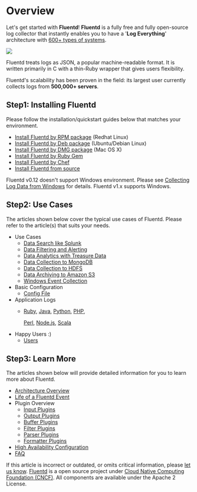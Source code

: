 # Overview

Let's get started with **Fluentd**! **Fluentd** is a fully free and fully open-source log collector that instantly enables you to have a '**Log Everything**' architecture with [600+ types of systems](http://fluentd.org/plugin/).

![](../.gitbook/assets/fluentd-architecture%20%281%29%20%281%29.png)

Fluentd treats logs as JSON, a popular machine-readable format. It is written primarily in C with a thin-Ruby wrapper that gives users flexibility.

Fluentd's scalability has been proven in the field: its largest user currently collects logs from **500,000+ servers**.

## Step1: Installing Fluentd

Please follow the installation/quickstart guides below that matches your environment.

* [Install Fluentd by RPM package](../articles/install-by-rpm.md) \(Redhat Linux\)
* [Install Fluentd by Deb package](../articles/install-by-deb.md) \(Ubuntu/Debian Linux\)
* [Install Fluentd by DMG package](../articles/install-by-dmg.md) \(Mac OS X\)
* [Install Fluentd by Ruby Gem](../articles/install-by-gem.md)
* [Install Fluentd by Chef](../articles/install-by-chef.md)
* [Install Fluentd from source](../articles/install-from-source.md)

Fluentd v0.12 doesn't support Windows environment. Please see [Collecting Log Data from Windows](../use-cases/windows.md) for details. Fluentd v1.x supports Windows.

## Step2: Use Cases

The articles shown below cover the typical use cases of Fluentd. Please refer to the article\(s\) that suits your needs.

* Use Cases
  * [Data Search like Splunk](../articles/free-alternative-to-splunk-by-fluentd.md)
  * [Data Filtering and Alerting](../articles/splunk-like-grep-and-alert-email.md)
  * [Data Analytics with Treasure Data](../articles/http-to-td.md)
  * [Data Collection to MongoDB](../articles/apache-to-mongodb.md)
  * [Data Collection to HDFS](../articles/http-to-hdfs.md)
  * [Data Archiving to Amazon S3](../articles/apache-to-s3.md)
  * [Windows Event Collection](../use-cases/windows.md)
* Basic Configuration
  * [Config File](../configuration/config-file.md)
* Application Logs
  * [Ruby](../articles/ruby.md), [Java](../articles/java.md), [Python](../articles/python.md), [PHP](../articles/php.md),

    [Perl](../articles/perl.md), [Node.js](../articles/nodejs.md), [Scala](../articles/scala.md)
* Happy Users :\)
  * [Users](https://github.com/fluent/fluentd-docs-gitbook/tree/507e377b7e8e78a312dc49e76bd9a302c33fd058/articles/users.md)

## Step3: Learn More

The articles shown below will provide detailed information for you to learn more about Fluentd.

* [Architecture Overview](https://www.fluentd.org/architecture)
* [Life of a Fluentd Event](life-of-a-fluentd-event.md)
* Plugin Overview
  * [Input Plugins](../input/)
  * [Output Plugins](../output/)
  * [Buffer Plugins](../buffer/)
  * [Filter Plugins](../filter/)
  * [Parser Plugins](../parser/)
  * [Formatter Plugins](../formatter/)
* [High Availability Configuration](../deployment/high-availability.md)
* [FAQ](faq.md)

If this article is incorrect or outdated, or omits critical information, please [let us know](https://github.com/fluent/fluentd-docs-gitbook/issues?state=open). [Fluentd](http://www.fluentd.org/) is a open source project under [Cloud Native Computing Foundation \(CNCF\)](https://cncf.io/). All components are available under the Apache 2 License.

